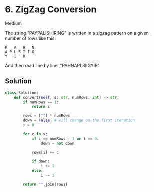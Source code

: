 # 6. ZigZag Conversion

Medium

The string "PAYPALISHIRING" is written in a zigzag pattern on a given number of
rows like this:

```
P   A   H   N
A P L S I I G
Y   I   R
```

And then read line by line: "PAHNAPLSIIGYIR"

## Solution

```python
class Solution:
    def convert(self, s: str, numRows: int) -> str:
        if numRows == 1:
            return s

        rows = [""] * numRows
        down = False  # will change on the first iteration
        i = 0

        for c in s:
            if i == numRows - 1 or i == 0:
                down = not down

            rows[i] += c

            if down:
                i += 1
            else:
                i -= 1

        return "".join(rows)
```
